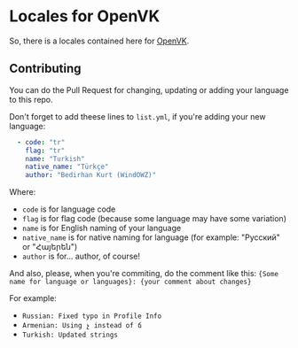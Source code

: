 # Locales for OpenVK
So, there is a locales contained here for [OpenVK](../../../).

## Contributing

You can do the Pull Request for changing, updating or adding your language to this repo.

Don't forget to add theese lines to `list.yml`, if you're adding your new language:

```yaml
  - code: "tr"
    flag: "tr"
    name: "Turkish"
    native_name: "Türkçe"
    author: "Bedirhan Kurt (WindOWZ)"
```

Where:
- `code` is for language code
- `flag` is for flag code (because some language may have some variation)
- `name` is for English naming of your language
- `native_name` is for native naming for language (for example: "Русский" or "Հայերեն")
- `author` is for... author, of course!

And also, please, when you're commiting, do the comment like this: `{Some name for language or languages}: {your comment about changes}`

For example:
- `Russian: Fixed typo in Profile Info`
- `Armenian: Using չ instead of ճ`
- `Turkish: Updated strings`
